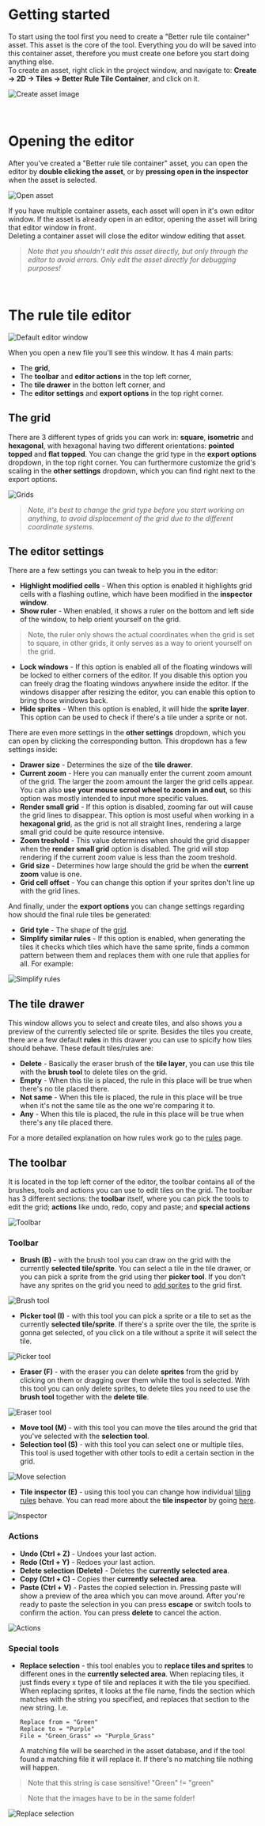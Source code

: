 # <!-- {docsify-ignore} -->

# Getting started

To start using the tool first you need to create a "Better rule tile container" asset. This asset is the core of the tool. Everything you do will be saved into this container asset, therefore you must create one before you start doing anything else.<br>
To create an asset, right click in the project window, and navigate to: **Create -> 2D -> Tiles -> Better Rule Tile Container**, and click on it.

![Create asset image](./images/create-asset.png)

<br>

# Opening the editor

After you've created a "Better rule tile container" asset, you can open the editor by **double clicking the asset**, or by **pressing open in the inspector** when the asset is selected. 

![Open asset](./images/open-asset.png)

If you have multiple container assets, each asset will open in it's own editor window. If the asset is already open in an editor, opening the asset will bring that editor window in front.<br>
Deleting a container asset will close the editor window editing that asset.

> *Note that you shouldn't edit this asset directly, but only through the editor to avoid errors. Only edit the asset directly for debugging purposes!*

<br>

# The rule tile editor

![Default editor window](./images/editor-window-default.png)

When you open a new file you'll see this window. It has 4 main parts:
- The **grid**,
- The **toolbar** and **editor actions** in the top left corner,
- The **tile drawer** in the botton left corner, and
- The **editor settings** and **export options** in the top right corner.

## The grid

There are 3 different types of grids you can work in: **square**, **isometric** and **hexagonal**, with hexagonal having two different orientations: **pointed topped** and **flat topped**. You can change the grid type in the **export options** dropdown, in the top right corner. You can furthermore customize the grid's scaling in the **other settings** dropdown, which you can find right next to the export options.

![Grids](./images/grids.png)

> *Note, it's best to change the grid type before you start working on anything, to avoid displacement of the grid due to the different coordinate systems.*

## The editor settings

There are a few settings you can tweak to help you in the editor:
- **Highlight modified cells** - When this option is enabled it highlights grid cells with a flashing outline, which have been modified in the **inspector window**.
- **Show ruler** - When enabled, it shows a ruler on the bottom and left side of the window, to help orient yourself on the grid.

> Note, the ruler only shows the actual coordinates when the grid is set to square, in other grids, it only serves as a way to orient yourself on the grid.

- **Lock windows** - If this option is enabled all of the floating windows will be locked to either corners of the editor. If you disable this option you can freely drag the floating windows anywhere inside the editor. If the windows disapper after resizing the editor, you can enable this option to bring those windows back.
- **Hide sprites** - When this option is enabled, it will hide the **sprite layer**. This option can be used to check if there's a tile under a sprite or not.


There are even more settings in the **other settings** dropdown, which you can open by clicking the corresponding button. This dropdown has a few settings inside:
- **Drawer size** - Determines the size of the **tile drawer**.
- **Current zoom** - Here you can manually enter the current zoom amount of the grid. The larger the zoom amount the larger the grid cells appear. You can also **use your mouse scrool wheel to zoom in and out**, so this option was mostly intended to input more specific values.
- **Render small grid** - If this option is disabled, zooming far out will cause the grid lines to disappear. This option is most useful when working in a **hexagonal grid**, as the grid is not all straight lines, rendering a large small grid could be quite resource intensive.
- **Zoom treshold** - This value determines when should the grid disapper when the **render small grid** option is disabled. The grid will stop rendering if the current zoom value is less than the zoom treshold.
- **Grid size** - Determines how large should the grid be when the **current zoom** value is one.
- **Grid cell offset** - You can change this option if your sprites don't line up with the grid lines.

And finally, under the **export options** you can change settings regarding how should the final rule tiles be generated:
- **Grid tyle** - The shape of the [grid](./better-rule-tiles/get-started?id=the-grid).
- **Simplify similar rules** - If this option is enabled, when generating the tiles it checks which tiles which have the same sprite, finds a common pattern between them and replaces them with one rule that applies for all. For example:

![Simplify rules](./images/simplify-rules.png)

## The tile drawer

This window allows you to select and create tiles, and also shows you a preview of the currently selected tile or sprite. Besides the tiles you create, there are a few default **rules** in this drawer you can use to spicify how tiles should behave. These default tiles/rules are:
- **Delete** - Basically the eraser brush of the **tile layer**, you can use this tile with the **brush tool** to delete tiles on the grid.
- **Empty** - When this tile is placed, the rule in this place will be true when there's no tile placed there.
- **Not same** - When this tile is placed, the rule in this place will be true when it's not the same tile as the one we're comparing it to.
- **Any** - When this tile is placed, the rule in this place will be true when there's any tile placed there.

For a more detailed explanation on how rules work go to the [rules](./better-rule-tiles/rules) page.

## The toolbar

It is located in the top left corner of the editor, the toolbar contains all of the brushes, tools and actions you can use to edit tiles on the grid. The toolbar has 3 different sections: the **toolbar** itself, where you can pick the tools to edit the grid; **actions** like undo, redo, copy and paste; and **special actions**

![Toolbar](./images/toolbar.png)

### Toolbar

- **Brush (B)** - with the brush tool you can draw on the grid with the currently **selected tile/sprite**. You can select a tile in the tile drawer, or you can pick a sprite from the grid using ther **picker tool**. If you don't have any sprites on the grid you need to [add sprites](./better-rule-tiles/tile-creation?id=adding-sprites-to-the-grid) to the grid first. 

![Brush tool](./images/brush-tool.gif)

- **Picker tool (I)** - with this tool you can pick a sprite or a tile to set as the currently **selected tile/sprite**. If there's a sprite over the tile, the sprite is gonna get selected, of you click on a tile without a sprite it will select the tile.

![Picker tool](./images/color-picker.gif)

- **Eraser (F)** - with the eraser you can delete **sprites** from the grid by clicking on them or dragging over them while the tool is selected. With this tool you can only delete sprites, to delete tiles you need to use the **brush tool** together with the **delete tile**.

![Eraser tool](./images/eraser-tool.gif)

- **Move tool (M)** - with this tool you can move the tiles  around the grid that you've selected with the **selection tool**.
- **Selection tool (S)** - with this tool you can select one or multiple tiles. This tool is used together with other tools to edit a certain section in the grid.

![Move selection](./images/select-move.gif)

- **Tile inspector (E)** - using this tool you can change how individual [tiling rules](./better-rule-tiles/tile-creation?id=setting-tiling-rules) behave. You can read more about the **tile inspector** by going [here](./better-rule-tiles/tile-creation?id=individual-tiling-rule-settings).

![Inspector](./images/inspector.gif)

### Actions

- **Undo (Ctrl + Z)** - Undoes your last action.
- **Redo (Ctrl + Y)** - Redoes your last action.
- **Delete selection (Delete)** - Deletes the **currently selected area**.
- **Copy (Ctrl + C)** - Copies ther **currently selected area**.
- **Paste (Ctrl + V)** - Pastes the copied selection in. Pressing paste will show a preview of the area which you can move around. After you're ready to paste the selection in you can press **escape** or switch tools to confirm the action. You can press **delete** to cancel the action.

![Actions](./images/actions.gif)

### Special tools

- **Replace selection** - this tool enables you to **replace tiles and sprites** to different ones in the **currently selected area**. When replacing tiles, it just finds every x type of tile and replaces it with the tile you specified. When replacing sprites, it looks at the file name, finds the section which matches with the string you specified, and replaces that section to the new string. I.e. 

    ```
    Replace from = "Green"
    Replace to = "Purple"
    File = "Green_Grass" => "Purple_Grass"
    ```
    
    A matching file will be searched in the asset database, and if the tool found a matching file it will replace it. If there's no matching tile nothing will happen.

> Note that this string is case sensitive! "Green" != "green"

> Note that the images have to be in the same folder!

![Replace selection](./images/replace-selection.gif)